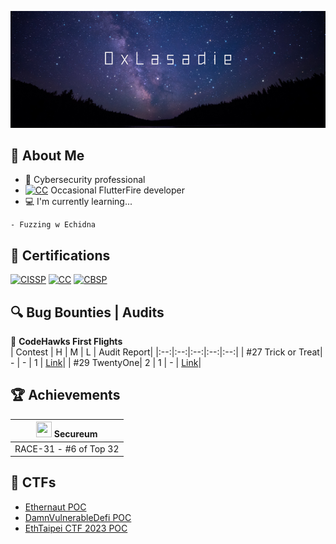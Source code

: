 [<img src="https://github.com/lasadie/lasadie/blob/master/banner.png?raw=true">](https://www.github.com/lasadie)

## 📖 About Me

- 💼 Cybersecurity professional
- <a href="https://flutter.dev/" target="_blank"><img src="https://cdn.prod.website-files.com/5ee12d8d7f840543bde883de/5ef3a1148ac97166a06253c1_flutter-logo-white-inset.svg" class="cert" alt='CC' width="15"></a> Occasional FlutterFire developer
- 💻 I'm currently learning...
```
- Fuzzing w Echidna
```

## 📜 Certifications
<a href="https://www.isc2.org/certifications/cissp" target="_blank"><img src="https://images.credly.com/size/340x340/images/6eeb0a98-33cb-4f72-bfc3-f89d65a3286c/image.png" class="cert" alt='CISSP' width="100px"></a>
<a href="https://www.isc2.org/certifications/cc" target="_blank"><img src="https://images.credly.com/size/340x340/images/2030e43f-8003-4d4b-9630-847add403c87/image.png" class="cert" alt='CC' width="100px"></a>
<a href="https://www.blockchain-council.org/certifications/certified-blockchain-security-professional-training/" target="_blank"><img src="https://api.accredible.com/v1/frontend/credential_website_embed_image/badge/100785805" class="cert" alt='CBSP' width="100px"></a>

## 🔍 Bug Bounties | Audits
🦅 **CodeHawks First Flights**  
| Contest | H | M | L | Audit Report|
|:--:|:--:|:--:|:--:|:--:|
| #27 Trick or Treat| - | - | 1 | [Link](https://github.com/lasadie/codehawks_first_flight/blob/master/27%3ATrickOrTreat/audit_report.md)|
| #29 TwentyOne| 2 | 1 | - | [Link](https://github.com/lasadie/codehawks_first_flight/blob/master/29%3ATwentyOne/audit_report.md)|

## 🏆 Achievements
| <img src="https://github.com/user-attachments/assets/5cc54cd2-5c5a-4887-830f-19a76c3fc27b" width="25" height="25"> **Secureum** |
|---------------------------------------------------------|
| RACE-31 - #6 of Top 32 |


## 🚩 CTFs
- [Ethernaut POC](https://github.com/lasadie/ethernaut_ctfs)
- [DamnVulnerableDefi POC](https://github.com/lasadie/Web3-CTF-Intensive-CoLearning/tree/main/Writeup/0xLasadie/damnvulnerabledefi)
- [EthTaipei CTF 2023 POC](https://github.com/lasadie/Web3-CTF-Intensive-CoLearning/tree/main/Writeup/0xLasadie/EthTaipei_CTF_2023)





<!--
**lasadie/lasadie** is a ✨ _special_ ✨ repository because its `README.md` (this file) appears on your GitHub profile.

Here are some ideas to get you started:

- 🔭 I’m currently working on ...
- 🌱 I’m currently learning ...
- 👯 I’m looking to collaborate on ...
- 🤔 I’m looking for help with ...
- 💬 Ask me about ...
- 📫 How to reach me: ...
- 😄 Pronouns: ...
- ⚡ Fun fact: ...
-->
